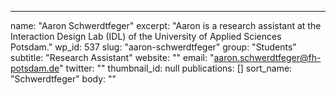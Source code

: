 ---
  name: "Aaron Schwerdtfeger"
  excerpt: "Aaron is a research assistant at the Interaction Design Lab (IDL) of the University of Applied Sciences Potsdam."
  wp_id: 537
  slug: "aaron-schwerdtfeger"
  group: "Students"
  subtitle: "Research Assistant"
  website: ""
  email: "aaron.schwerdtfeger@fh-potsdam.de"
  twitter: ""
  thumbnail_id: null
  publications: []
  sort_name: "Schwerdtfeger"
  body: ""
